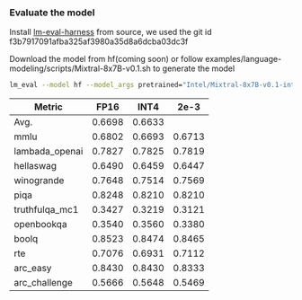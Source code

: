 ### Evaluate the model
Install [lm-eval-harness](https://github.com/EleutherAI/lm-evaluation-harness.git) from source, we used the git id f3b7917091afba325af3980a35d8a6dcba03dc3f

Download the model from hf(coming soon) or follow examples/language-modeling/scripts/Mixtral-8x7B-v0.1.sh to generate the model

~~~bash
lm_eval --model hf --model_args pretrained="Intel/Mixtral-8x7B-v0.1-int4-inc",autogptq=True,gptq_use_triton=True --device cuda:0 --tasks lambada_openai,hellaswag,piqa,winogrande,truthfulqa_mc1,openbookqa,boolq,rte,arc_easy,arc_challenge,mmlu --batch_size 32
~~~

| Metric         | FP16   | INT4   | 2e-3   |
| -------------- | ------ | ------ | ------ |
| Avg.           | 0.6698 | 0.6633 |        |
| mmlu           | 0.6802 | 0.6693 | 0.6713 |
| lambada_openai | 0.7827 | 0.7825 | 0.7819 |
| hellaswag      | 0.6490 | 0.6459 | 0.6447 |
| winogrande     | 0.7648 | 0.7514 | 0.7569 |
| piqa           | 0.8248 | 0.8210 | 0.8210 |
| truthfulqa_mc1 | 0.3427 | 0.3219 | 0.3121 |
| openbookqa     | 0.3540 | 0.3560 | 0.3380 |
| boolq          | 0.8523 | 0.8474 | 0.8465 |
| rte            | 0.7076 | 0.6931 | 0.7112 |
| arc_easy       | 0.8430 | 0.8430 | 0.8333 |
| arc_challenge  | 0.5666 | 0.5648 | 0.5469 |

